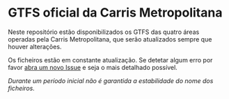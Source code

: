 # GTFS oficial da Carris Metropolitana

Neste repositório estão disponibilizados os GTFS das quatro áreas operadas pela Carris Metropolitana, que serão
atualizados sempre que houver alterações.

Os ficheiros estão em constante atualização. Se detetar algum erro por favor [abra um novo Issue](https://github.com/carrismetropolitana/gtfs/issues/new?assignees=&labels=&template=erro-no-gtfs.md&title=) e seja o mais detalhado possível.

_Durante um período inicial não é garantida a estabilidade do nome dos ficheiros._
